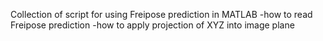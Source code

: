 Collection of script for using Freipose prediction in MATLAB
-how to read Freipose prediction
-how to apply projection of XYZ into image plane 
